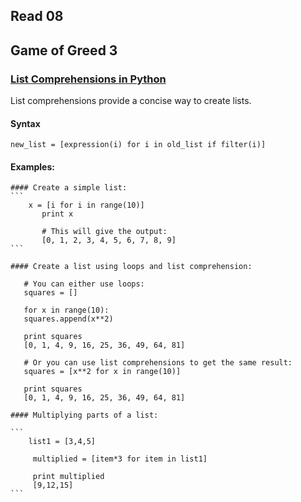 ## Read 08
## Game of Greed 3
### [List Comprehensions in Python](https://www.pythonforbeginners.com/basics/list-comprehensions-in-python)

List comprehensions provide a concise way to create lists.

#### Syntax
`new_list = [expression(i) for i in old_list if filter(i)]
`
#### Examples:

    #### Create a simple list:
    ```
        x = [i for i in range(10)]
           print x

           # This will give the output:
           [0, 1, 2, 3, 4, 5, 6, 7, 8, 9]
    ```
   
    #### Create a list using loops and list comprehension:
    
    
  ```
     # You can either use loops:
     squares = []

     for x in range(10):
     squares.append(x**2)
 
     print squares
     [0, 1, 4, 9, 16, 25, 36, 49, 64, 81]

     # Or you can use list comprehensions to get the same result:
     squares = [x**2 for x in range(10)]

     print squares
     [0, 1, 4, 9, 16, 25, 36, 49, 64, 81]
  ```
    
    #### Multiplying parts of a list:
    
    ```
        list1 = [3,4,5]
 
         multiplied = [item*3 for item in list1] 
 
         print multiplied 
         [9,12,15]
    ```
